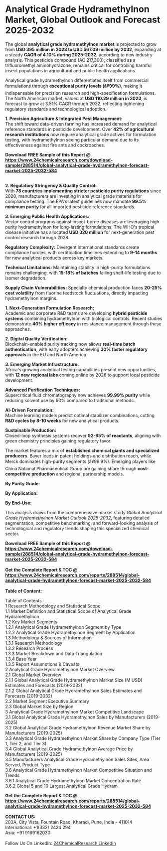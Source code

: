 <h1>Analytical Grade Hydramethylnon Market, Global Outlook and Forecast 2025-2032</h1><p>The global <strong>analytical grade hydramethylnon market</strong> is projected to grow from <strong>USD 395 million in 2023 to USD 567.09 million by 2032</strong>, expanding at a steady <strong>CAGR of 4.10% during 2025-2032</strong>, according to new industry analysis. This pesticide compound (AC 217,300), classified as a trifluoromethyl aminohydrazone, remains critical for controlling harmful insect populations in agricultural and public health applications.</p><p>Analytical grade hydramethylnon differentiates itself from commercial formulations through <strong>exceptional purity levels (â¥99%)</strong>, making it indispensable for precision research and high-specification formulations. The North American market, valued at <strong>USD 110.29 million in 2023</strong>, is forecast to grow at 3.51% CAGR through 2032, reflecting tightening regulatory standards and technological adoption.</p><p><strong>1. Precision Agriculture &amp; Integrated Pest Management:</strong><br>
The shift toward data-driven farming has increased demand for analytical reference standards in pesticide development. Over <strong>42% of agricultural research institutions</strong> now require analytical grade actives for formulation testing, with hydramethylnon seeing particular demand due to its effectiveness against fire ants and cockroaches.</p><div><b>Download FREE Sample of this Report @ 
            <a href="https://www.24chemicalresearch.com/download-sample/288514/global-analytical-grade-hydramethylnon-forecast-market-2025-2032-584">
            https://www.24chemicalresearch.com/download-sample/288514/global-analytical-grade-hydramethylnon-forecast-market-2025-2032-584</a></b></div><br><p><strong>2. Regulatory Stringency &amp; Quality Control:</strong><br>
With <strong>78 countries implementing stricter pesticide purity regulations</strong> since 2020, manufacturers are investing in analytical grade materials for compliance testing. The EPA's latest guidelines now mandate <strong>99.5% minimum purity</strong> for all imported pesticide reference standards.</p><p><strong>3. Emerging Public Health Applications:</strong><br>
Vector control programs against insect-borne diseases are leveraging high-purity hydramethylnon for long-lasting formulations. The WHO's tropical disease initiative has allocated <strong>USD 320 million</strong> for next-generation pest control research through 2028.</p><p><strong>Regulatory Complexity:</strong>
    Divergent international standards create compliance hurdles, with certification timelines extending to <strong>9-14 months</strong> for new analytical products across key markets.</p><p><strong>Technical Limitations:</strong>
    Maintaining stability in high-purity formulations remains challenging, with <strong>15-18% of batches</strong> failing shelf-life testing due to isomer degradation.</p><p><strong>Supply Chain Vulnerabilities:</strong>
    Specialty chemical production faces <strong>20-25% cost volatility</strong> from fluorine feedstock fluctuations, directly impacting hydramethylnon margins.</p><p><strong>1. Next-Generation Formulation Research:</strong><br>
Academic and corporate R&amp;D teams are developing <strong>hybrid pesticide systems</strong> combining hydramethylnon with biological controls. Recent studies demonstrate <strong>40% higher efficacy</strong> in resistance management through these approaches.</p><p><strong>2. Digital Quality Verification:</strong><br>
Blockchain-enabled purity tracking now allows <strong>real-time batch authentication</strong>, with early adopters achieving <strong>30% faster regulatory approvals</strong> in the EU and North America.</p><p><strong>3. Emerging Market Infrastructure:</strong><br>
Africa's growing analytical testing capabilities present new opportunities, with <strong>12 new regional labs</strong> coming online by 2026 to support local pesticide development.</p><p><strong>Advanced Purification Techniques:</strong><br>
    Supercritical fluid chromatography now achieves <strong>99.99% purity</strong> while reducing solvent use by 60% compared to traditional methods.</p><p><strong>AI-Driven Formulation:</strong><br>
    Machine learning models predict optimal stabilizer combinations, cutting <strong>R&amp;D cycles by 8-10 weeks</strong> for new analytical products.</p><p><strong>Sustainable Production:</strong><br>
    Closed-loop synthesis systems recover <strong>92-95% of reactants</strong>, aligning with green chemistry principles gaining regulatory favor.</p><p>The market features a mix of <strong>established chemical giants and specialized producers</strong>. Bayer leads in patent holdings and distribution reach, while Merck dominates high-purity segments (â¥99.9%). Emerging players like China National Pharmaceutical Group are gaining share through <strong>cost-competitive production</strong> and regional partnership models.</p><p><strong>By Purity Grade:</strong></p><p><strong>By Application:</strong></p><p><strong>By End-Use:</strong></p><p>This analysis draws from the comprehensive market study <em>Global Analytical Grade Hydramethylnon Market Outlook 2025-2032</em>, featuring detailed segmentation, competitive benchmarking, and forward-looking analysis of technological and regulatory trends shaping this specialized chemical sector.</p><div><b>Download FREE Sample of this Report @ 
            <a href="https://www.24chemicalresearch.com/download-sample/288514/global-analytical-grade-hydramethylnon-forecast-market-2025-2032-584">
            https://www.24chemicalresearch.com/download-sample/288514/global-analytical-grade-hydramethylnon-forecast-market-2025-2032-584</a></b></div><br><div><b>Get the Complete Report & TOC @ 
            <a href="https://www.24chemicalresearch.com/reports/288514/global-analytical-grade-hydramethylnon-forecast-market-2025-2032-584">
            https://www.24chemicalresearch.com/reports/288514/global-analytical-grade-hydramethylnon-forecast-market-2025-2032-584</a></b></div><br>
            <b>Table of Content:</b><p>Table of Contents<br />
1 Research Methodology and Statistical Scope<br />
1.1 Market Definition and Statistical Scope of Analytical Grade Hydramethylnon<br />
1.2 Key Market Segments<br />
1.2.1 Analytical Grade Hydramethylnon Segment by Type<br />
1.2.2 Analytical Grade Hydramethylnon Segment by Application<br />
1.3 Methodology & Sources of Information<br />
1.3.1 Research Methodology<br />
1.3.2 Research Process<br />
1.3.3 Market Breakdown and Data Triangulation<br />
1.3.4 Base Year<br />
1.3.5 Report Assumptions & Caveats<br />
2 Analytical Grade Hydramethylnon Market Overview<br />
2.1 Global Market Overview<br />
2.1.1 Global Analytical Grade Hydramethylnon Market Size (M USD) Estimates and Forecasts (2019-2032)<br />
2.1.2 Global Analytical Grade Hydramethylnon Sales Estimates and Forecasts (2019-2032)<br />
2.2 Market Segment Executive Summary<br />
2.3 Global Market Size by Region<br />
3 Analytical Grade Hydramethylnon Market Competitive Landscape<br />
3.1 Global Analytical Grade Hydramethylnon Sales by Manufacturers (2019-2025)<br />
3.2 Global Analytical Grade Hydramethylnon Revenue Market Share by Manufacturers (2019-2025)<br />
3.3 Analytical Grade Hydramethylnon Market Share by Company Type (Tier 1, Tier 2, and Tier 3)<br />
3.4 Global Analytical Grade Hydramethylnon Average Price by Manufacturers (2019-2025)<br />
3.5 Manufacturers Analytical Grade Hydramethylnon Sales Sites, Area Served, Product Type<br />
3.6 Analytical Grade Hydramethylnon Market Competitive Situation and Trends<br />
3.6.1 Analytical Grade Hydramethylnon Market Concentration Rate<br />
3.6.2 Global 5 and 10 Largest Analytical Grade Hydram</p><div><b>Get the Complete Report & TOC @ 
            <a href="https://www.24chemicalresearch.com/reports/288514/global-analytical-grade-hydramethylnon-forecast-market-2025-2032-584">
            https://www.24chemicalresearch.com/reports/288514/global-analytical-grade-hydramethylnon-forecast-market-2025-2032-584</a></b></div><br><b>CONTACT US:</b><br>
            203A, City Vista, Fountain Road, Kharadi, Pune, India - 411014<br>
            International: +1(332) 2424 294<br>
            Asia: +91 9169162030 <br><br>
            Follow Us On LinkedIn: <a href="https://www.linkedin.com/company/24chemicalresearch/">24ChemicalResearch LinkedIn</a>